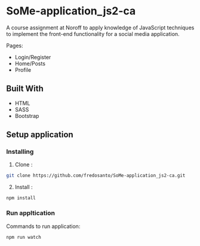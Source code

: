 # SoMe-application_js2-ca

A course assignment at Noroff to apply knowledge of JavaScript techniques to implement the front-end functionality for a social media application.

Pages:

- Login/Register
- Home/Posts
- Profile

## Built With

- HTML
- SASS
- Bootstrap

## Setup application

### Installing

1. Clone :

```bash
git clone https://github.com/fredosanto/SoMe-application_js2-ca.git
```

2. Install :

```
npm install
```

### Run appltication

Commands to run application:

```bash
npm run watch
```
